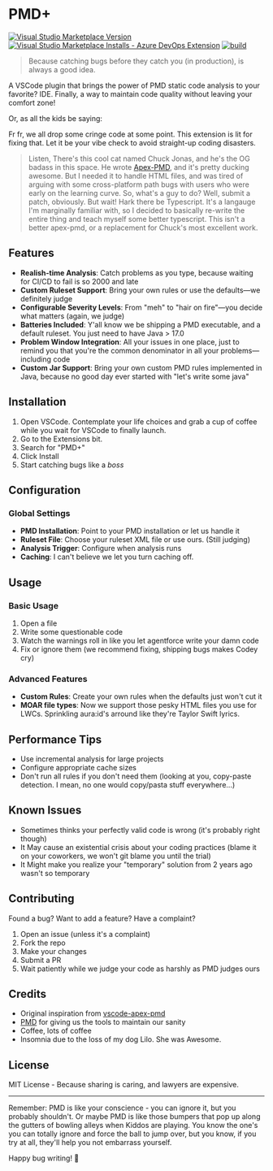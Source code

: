 # PMD+

[![Visual Studio Marketplace Version](https://img.shields.io/visual-studio-marketplace/v/codefriar.pmd-plus) ![Visual Studio Marketplace Installs - Azure DevOps Extension](https://img.shields.io/visual-studio-marketplace/azure-devops/installs/total/codefriar.pmd-plus)](https://marketplace.visualstudio.com/items?itemName=codefriar.pmd-plus)
[![build](https://github.com/ChuckJonas/vscode-apex-pmd/actions/workflows/build.yml/badge.svg)](https://github.com/ChuckJonas/vscode-apex-pmd/actions/workflows/build.yml)

> Because catching bugs before they catch you (in production), is always a good idea.

A VSCode plugin that brings the power of PMD static code analysis to your favorite? IDE. Finally, a way to maintain code quality without leaving your comfort zone!

Or, as all the kids be saying:

Fr fr, we all drop some cringe code at some point. This extension is lit for fixing that. Let it be your vibe check to avoid straight-up coding disasters.

> Listen, There's this cool cat named Chuck Jonas, and he's the OG badass in this space. He wrote [Apex-PMD](https://github.com/ChuckJonas/vscode-apex-pmd), and it's pretty ducking awesome. But I needed it to handle HTML files, and was tired of arguing with some cross-platform path bugs with users who were early on the learning curve. So, what's a guy to do? Well, submit a patch, obviously. But wait! Hark there be Typescript. It's a langauge I'm marginally familiar with, so I decided to basically re-write the entire thing and teach myself some better typescript. This isn't a better apex-pmd, or a replacement for Chuck's most excellent work.   

## Features

- **Realish-time Analysis**: Catch problems as you type, because waiting for CI/CD to fail is so 2000 and late
- **Custom Ruleset Support**: Bring your own rules or use the defaults—we definitely judge
- **Configurable Severity Levels**: From "meh" to "hair on fire"—you decide what matters (again, we judge)
- **Batteries Included**: Y'all know we be shipping a PMD executable, and a default ruleset. You just need to have Java > 17.0
- **Problem Window Integration**: All your issues in one place, just to remind you that you're the common denominator in all your problems—including code
- **Custom Jar Support**: Bring your own custom PMD rules implemented in Java, because no good day ever started with "let's write some java"

## Installation

1. Open VSCode. Contemplate your life choices and grab a cup of coffee while you wait for VSCode to finally launch. 
2. Go to the Extensions bit.
3. Search for "PMD+"
4. Click Install
6. Start catching bugs like a *boss*

## Configuration

### Global Settings
- **PMD Installation**: Point to your PMD installation or let us handle it
- **Ruleset File**: Choose your ruleset XML file or use ours. (Still judging)
- **Analysis Trigger**: Configure when analysis runs
- **Caching**: I can't believe we let you turn caching off.

## Usage

### Basic Usage
1. Open a file
2. Write some questionable code
3. Watch the warnings roll in like you let agentforce write your damn code
4. Fix or ignore them (we recommend fixing, shipping bugs makes Codey cry)

### Advanced Features
- **Custom Rules**: Create your own rules when the defaults just won't cut it
- **MOAR file types**: Now we support those pesky HTML files you use for LWCs. Sprinkling aura:id's arround like they're Taylor Swift lyrics.

## Performance Tips

- Use incremental analysis for large projects
- Configure appropriate cache sizes
- Don't run all rules if you don't need them (looking at you, copy-paste detection. I mean, no one would copy/pasta stuff everywhere...)

## Known Issues

- Sometimes thinks your perfectly valid code is wrong (it's probably right though)
- It May cause an existential crisis about your coding practices (blame it on your coworkers, we won't git blame you until the trial)
- It Might make you realize your "temporary" solution from 2 years ago wasn't so temporary

## Contributing

Found a bug? Want to add a feature? Have a complaint?
1. Open an issue (unless it's a complaint)
2. Fork the repo
3. Make your changes
4. Submit a PR
5. Wait patiently while we judge your code as harshly as PMD judges ours

## Credits

- Original inspiration from [vscode-apex-pmd](https://github.com/ChuckJonas/vscode-apex-pmd)
- [PMD](https://pmd.github.io/) for giving us the tools to maintain our sanity
- Coffee, lots of coffee
- Insomnia due to the loss of my dog Lilo. She was Awesome.

## License

MIT License - Because sharing is caring, and lawyers are expensive.

---

Remember: PMD is like your conscience - you can ignore it, but you probably shouldn't.
Or maybe PMD is like those bumpers that pop up along the gutters of bowling alleys when Kiddos are playing. You know the one's you can totally ignore and force the ball to jump over, but you know, if you try at all, they'll help you not embarrass yourself. 

Happy bug writing! 🐛
